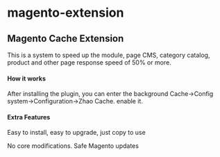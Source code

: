 # magento-extension
<h2>Magento Cache Extension</h2>
<p>This is a system to speed up the module, page CMS, category catalog, product and other page response speed of 50% or more.</p>
<h4>How it works</h4>
<p>After installing the plugin, you can enter the background Cache->Config system->Configuration->Zhao Cache. enable it.</p>
<h4>Extra Features</h4>
<p>Easy to install, easy to upgrade, just copy to use</p>
<p>No core modifications. Safe Magento updates</p>
